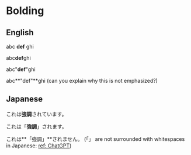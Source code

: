 # Bolding

## English

abc **def** ghi

abc**def**ghi

abc"**def**"ghi

abc**"def"**ghi (can you explain why this is not emphasized?)

## Japanese

これは**強調**されています。

これは「**強調**」されます。

これは**「強調」**されません。 (「」 are not surrounded with whitespaces in Japanese: [ref: ChatGPT](https://chatgpt.com/share/89060bb4-bd35-4ac7-a0b6-7d44dde4bb09))
